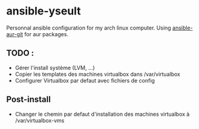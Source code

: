 # ansible-yseult

Personnal ansible configuration for my arch linux computer.
Using [ansible-aur-git](https://github.com/kewlfft/ansible-aur) for aur packages.

## TODO :

- Gérer l'install système (LVM, ...)
- Copier les templates des machines virtualbox dans /var/virtualbox
- Configurer Virtualbox par defaut avec fichiers de config

## Post-install

- Changer le chemin par defaut d'installation des machines virtualbox à /var/virtualbox-vms
